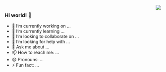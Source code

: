 <img align="right" src="https://github-readme-stats.vercel.app/api?username=mxoop&show_icons=true&theme=buefy&hide_title=true" />

### Hi world! 👋

- 🔭 I’m currently working on ...
- 🌱 I’m currently learning ...
- 👯 I’m looking to collaborate on ...
- 🤔 I’m looking for help with ...
- 💬 Ask me about ...
- 📫 How to reach me: ...
- 😄 Pronouns: ...
- ⚡ Fun fact: ...


